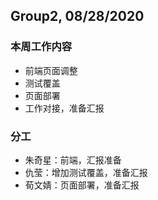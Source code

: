 ## Group2, 08/28/2020

### 本周工作内容

- 前端页面调整
- 测试覆盖
- 页面部署
- 工作对接，准备汇报

### 分工

- 朱奇星：前端，汇报准备
- 仇莹：增加测试覆盖，准备汇报
- 荀文婧：页面部署，准备汇报


